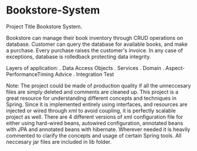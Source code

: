 # Bookstore-System
Project Title 
Bookstore System. 

Bookstore can manage their book inventory through CRUD operations on database. Customer can query the database 
for available books, and make a purchase. Every purchase raises the customer's invoice. In any case of exceptions,
database is rolledback protecting data integrity. 

Layers of application:
. Data Access Objects 
. Services
. Domain
. Aspect- PerformanceTiming Advice
. Integration Test


Note:
The project could be made of production quality if all the unneccesary files are simply deleted and comments are cleaned up.
This project is a great resource for understanding different concepts and techniques in Spring. Since it is implemented entirely using interfaces, and resources are injected or wired through xml to avoid coupling, it is perfectly scalable project as well. There are 4 different versions of xml configuration file for either using hard-wired beans, autowired configuration, annotated beans with JPA and annotated beans with hibernate. Wherever needed it is heavily commented to clarify the concepts and usage of certain Spring tools. All neccesary jar files are included in lib folder.




